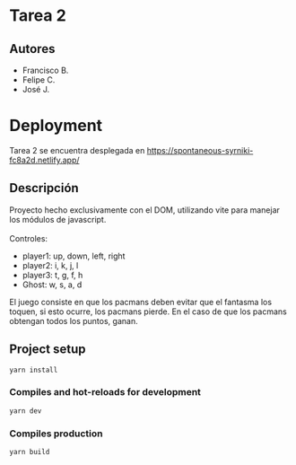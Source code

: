 # Tarea 2
## Autores
- Francisco B. 
- Felipe C. 
- José J.

# Deployment
Tarea 2 se encuentra desplegada en https://spontaneous-syrniki-fc8a2d.netlify.app/

## Descripción
Proyecto hecho exclusivamente con el DOM, utilizando vite para manejar los módulos de javascript. \
\
Controles:
- player1: up, down, left, right
- player2: i, k, j, l
- player3: t, g, f, h
- Ghost: w, s, a, d 

El juego consiste en que los pacmans deben evitar que el fantasma los toquen, si esto ocurre, los pacmans pierde. En el caso de que los pacmans obtengan todos los puntos, ganan.

## Project setup
```
yarn install
```

### Compiles and hot-reloads for development
```
yarn dev
```

### Compiles production
```
yarn build
```


